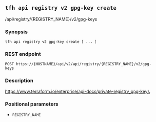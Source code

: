 ## `tfh api registry v2 gpg-key create`

/api/registry/{REGISTRY_NAME}/v2/gpg-keys

### Synopsis

    tfh api registry v2 gpg-key create [ ... ]

### REST endpoint

    POST https://{HOSTNAME}/api/v2/api/registry/{REGISTRY_NAME}/v2/gpg-keys

### Description

https://www.terraform.io/enterprise/api-docs/private-registry_gpg-keys

### Positional parameters

* `REGISTRY_NAME`

